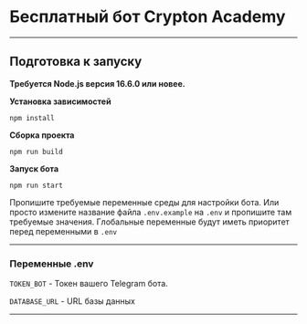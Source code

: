 # Бесплатный бот Crypton Academy

***

## Подготовка к запуску

**Требуется Node.js версия 16.6.0 или новее.**

**Установка зависимостей**

`npm install`

**Сборка проекта**

`npm run build`

**Запуск бота**

`npm run start`

Пропишите требуемые переменные среды для настройки бота. Или просто измените название файла `.env.example` на `.env` и пропишите там требуемые значения. Глобальные переменные будут иметь приоритет перед переменными в `.env`

****

### Переменные .env

`TOKEN_BOT` - Токен вашего Telegram бота.

`DATABASE_URL` - URL базы данных

***
